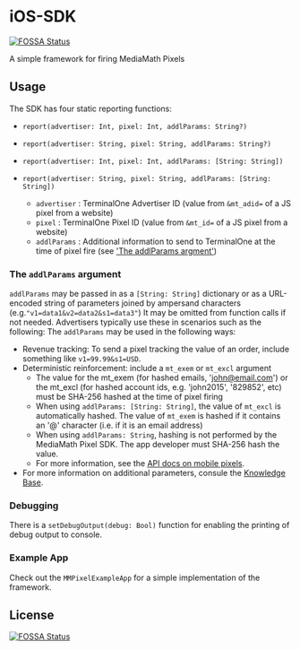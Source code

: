 # iOS-SDK
[![FOSSA Status](https://app.fossa.io/api/projects/git%2Bgithub.com%2FMediaMath%2Fios-sdk.svg?type=shield)](https://app.fossa.io/projects/git%2Bgithub.com%2FMediaMath%2Fios-sdk?ref=badge_shield)

A simple framework for firing MediaMath Pixels

## Usage
The SDK has four static reporting functions: 
* `report(advertiser: Int, pixel: Int, addlParams: String?)`
* `report(advertiser: String, pixel: String, addlParams: String?)`
* `report(advertiser: Int, pixel: Int, addlParams: [String: String])`
* `report(advertiser: String, pixel: String, addlParams: [String: String])`

  * `advertiser` : TerminalOne Advertiser ID (value from `&mt_adid=` of a JS pixel from a website)
  * `pixel` : TerminalOne Pixel ID (value from `&mt_id=` of a JS pixel from a website)
  * `addlParams` : Additional information to send to TerminalOne at the time of pixel fire (see ['The addlParams argment'](#the-addlparams-argument))
  
### The `addlParams` argument
`addlParams` may be passed in as a `[String: String]` dictionary or as a URL-encoded string of parameters joined by ampersand characters (e.g.`"v1=data1&v2=data2&s1=data3"`) It may be omitted from function calls if not needed. Advertisers typically use these in scenarios such as the following:
The `addlParams` may be used in the following ways:
* Revenue tracking: To send a pixel tracking the value of an order, include something like `v1=99.99&s1=USD`.
* Deterministic reinforcement: include a `mt_exem` or `mt_excl` argument
  * The value for the mt_exem (for hashed emails, 'john@email.com') or the mt_excl (for hashed account ids, e.g. 'john2015', '829852', etc) must be SHA-256 hashed at the time of pixel firing
  * When using `addlParams: [String: String]`, the value of `mt_excl` is automatically hashed. The value of `mt_exem` is hashed if it contains an '@' character (i.e. if it is an email address)
  * When using `addlParams: String`, hashing is not performed by the MediaMath Pixel SDK. The app developer must SHA-256 hash the value.
  * For more information, see the [API docs on mobile pixels](https://apidocs.mediamath.com/v1/mobile-pixel-sdk/mobile-pixel-sdk#SHA256).
* For more information on additional parameters, consule the [Knowledge Base](https://kb.mediamath.com/wiki/x/pwCR#EventPixels-PixelFields).

### Debugging 
There is a `setDebugOutput(debug: Bool)` function for enabling the printing of debug output to console. 

### Example App
Check out the `MMPixelExampleApp` for a simple implementation of the framework.


## License
[![FOSSA Status](https://app.fossa.io/api/projects/git%2Bgithub.com%2FMediaMath%2Fios-sdk.svg?type=large)](https://app.fossa.io/projects/git%2Bgithub.com%2FMediaMath%2Fios-sdk?ref=badge_large)